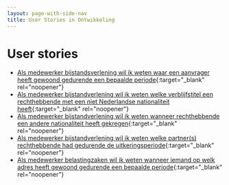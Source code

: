 ```yaml
---
layout: page-with-side-nav
title: User Stories in Ontwikkeling
---
```


# User stories

- [Als medewerker bijstandsverlening wil ik weten waar een aanvrager heeft gewoond gedurende een bepaalde periode](https://github.com/VNG-Realisatie/Haal-Centraal-BRP-historie-bevragen/issues/43){:target="_blank" rel="noopener"}
- [Als medewerker bijstandverlening wil ik weten welke verblijfstitel een rechthebbende met een niet Nederlandse  nationaliteit heeft](https://github.com/VNG-Realisatie/Haal-Centraal-BRP-historie-bevragen/issues/42){:target="_blank" rel="noopener"}
- [Als medewerker bijstandverlening wil ik weten wanneer rechthebbende een andere nationaliteit heeft gekregen](https://github.com/VNG-Realisatie/Haal-Centraal-BRP-historie-bevragen/issues/41){:target="_blank" rel="noopener"}
- [Als medewerker bijstandverlening wil ik weten welke partner(s) rechthebbende had gedurende de uitkeringsperiode](https://github.com/VNG-Realisatie/Haal-Centraal-BRP-historie-bevragen/issues/40){:target="_blank" rel="noopener"}
- [Als medewerker belastingzaken wil ik weten wanneer iemand op welk adres heeft gewoond gedurende een bepaalde periode](https://github.com/VNG-Realisatie/Haal-Centraal-BRP-historie-bevragen/issues/30){:target="_blank" rel="noopener"}


